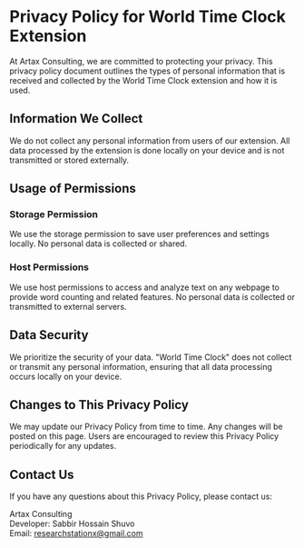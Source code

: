
<body>
    <div class="container">
        <h1>Privacy Policy for World Time Clock Extension</h1>
        <p>At Artax Consulting, we are committed to protecting your privacy. This privacy policy document outlines the types of personal information that is received and collected by the World Time Clock extension and how it is used.</p>
        <h2>Information We Collect</h2>
        <p>We do not collect any personal information from users of our extension. All data processed by the extension is done locally on your device and is not transmitted or stored externally.</p>
        <h2>Usage of Permissions</h2>
        <h3>Storage Permission</h3>
        <p>We use the storage permission to save user preferences and settings locally. No personal data is collected or shared.</p>
        <h3>Host Permissions</h3>
        <p>We use host permissions to access and analyze text on any webpage to provide word counting and related features. No personal data is collected or transmitted to external servers.</p>
        <h2>Data Security</h2>
        <p>We prioritize the security of your data. "World Time Clock" does not collect or transmit any personal information, ensuring that all data processing occurs locally on your device.</p>
        <h2>Changes to This Privacy Policy</h2>
        <p>We may update our Privacy Policy from time to time. Any changes will be posted on this page. Users are encouraged to review this Privacy Policy periodically for any updates.</p>
        <h2>Contact Us</h2>
        <p>If you have any questions about this Privacy Policy, please contact us:</p>
        <p class="contact-info">
            Artax Consulting<br>
            Developer: Sabbir Hossain Shuvo<br>
            Email: <a href="mailto:researchstationx@gmail.com">researchstationx@gmail.com</a>
        </p>
    </div>
</body>
